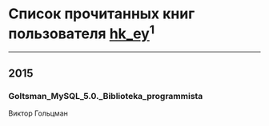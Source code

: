 # Список прочитанных книг пользователя [hk_ey](http://vk.com/id12083687)<sup>1</sup>
---

## 2015

### Goltsman_MySQL_5.0._Biblioteka_programmista
Виктор Гольцман



